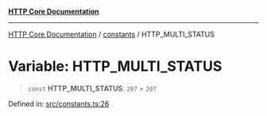 [**HTTP Core Documentation**](../../README.md)

***

[HTTP Core Documentation](../../README.md) / [constants](../README.md) / HTTP\_MULTI\_STATUS

# Variable: HTTP\_MULTI\_STATUS

> `const` **HTTP\_MULTI\_STATUS**: `207` = `207`

Defined in: [src/constants.ts:26](https://github.com/stonemjs/http-core/blob/38177eda1505fdb30323b11ec31ef2a0f0840267/src/constants.ts#L26)
